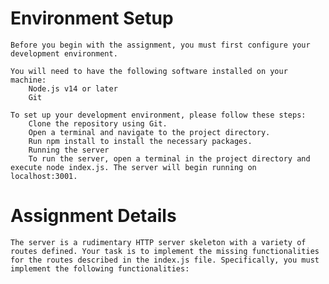 # Environment Setup

    Before you begin with the assignment, you must first configure your development environment.

    You will need to have the following software installed on your machine:
        Node.js v14 or later
        Git

    To set up your development environment, please follow these steps:
        Clone the repository using Git.
        Open a terminal and navigate to the project directory.
        Run npm install to install the necessary packages.
        Running the server
        To run the server, open a terminal in the project directory and execute node index.js. The server will begin running on localhost:3001.


# Assignment Details

    The server is a rudimentary HTTP server skeleton with a variety of routes defined. Your task is to implement the missing functionalities for the routes described in the index.js file. Specifically, you must implement the following functionalities:
